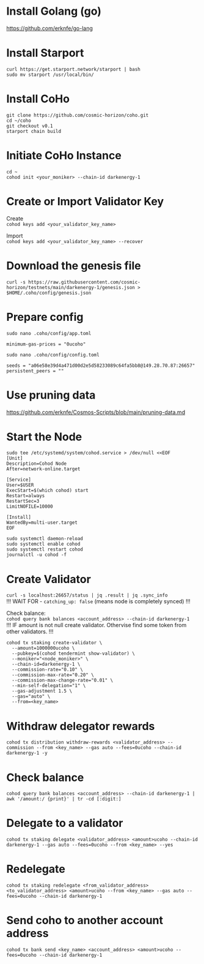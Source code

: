 # Install Golang (go)  
https://github.com/erknfe/go-lang  

# Install Starport  
`curl https://get.starport.network/starport | bash`  
`sudo mv starport /usr/local/bin/`  

# Install CoHo  
`git clone https://github.com/cosmic-horizon/coho.git`  
`cd ~/coho`  
`git checkout v0.1`  
`starport chain build`  

# Initiate CoHo Instance  
`cd ~`  
`cohod init <your_moniker> --chain-id darkenergy-1`  

# Create or Import Validator Key  
Create  
`cohod keys add <your_validator_key_name>`  

Import  
`cohod keys add <your_validator_key_name> --recover`  

# Download the genesis file  
`curl -s https://raw.githubusercontent.com/cosmic-horizon/testnets/main/darkenergy-1/genesis.json > $HOME/.coho/config/genesis.json`  

# Prepare config  
`sudo nano .coho/config/app.toml`  

```
minimum-gas-prices = "0ucoho"
```

`sudo nano .coho/config/config.toml`  

```
seeds = "a06e58e39d4a471d00d2e5d58233089c64fa5bb8@149.28.70.87:26657"
persistent_peers = ""
```  

# Use pruning data
https://github.com/erknfe/Cosmos-Scripts/blob/main/pruning-data.md

# Start the Node  
```
sudo tee /etc/systemd/system/cohod.service > /dev/null <<EOF
[Unit]
Description=Cohod Node
After=network-online.target

[Service]
User=$USER
ExecStart=$(which cohod) start
Restart=always
RestartSec=3
LimitNOFILE=10000

[Install]
WantedBy=multi-user.target
EOF
```
`sudo systemctl daemon-reload`  
`sudo systemctl enable cohod`  
`sudo systemctl restart cohod`  
`journalctl -u cohod -f`  

# Create Validator  
`curl -s localhost:26657/status | jq .result | jq .sync_info`  
!!! WAIT FOR - `catching_up: false` (means node is completely synced) !!!

Check balance:  
`cohod query bank balances <account_address> --chain-id darkenergy-1`  
!!! IF amount is not null create validator. Othervise find some token from other validators. !!!  

```
cohod tx staking create-validator \
  --amount=1000000ucoho \
  --pubkey=$(cohod tendermint show-validator) \
  --moniker="<node_moniker>" \
  --chain-id=darkenergy-1 \
  --commission-rate="0.10" \
  --commission-max-rate="0.20" \
  --commission-max-change-rate="0.01" \
  --min-self-delegation="1" \
  --gas-adjustment 1.5 \
  --gas="auto" \
  --from=<key_name>
```

# Withdraw delegator rewards  
`cohod tx distribution withdraw-rewards <validator_address> --commission --from <key_name> --gas auto --fees=0ucoho --chain-id darkenergy-1 -y`  

# Check balance  
`cohod query bank balances <account_address> --chain-id darkenergy-1 | awk '/amount:/ {print}' | tr -cd [:digit:]`

# Delegate to a validator  
`cohod tx staking delegate <validator_address> <amount>ucoho --chain-id darkenergy-1 --gas auto --fees=0ucoho --from <key_name> --yes`  

# Redelegate  
`cohod tx staking redelegate <from_validator_address> <to_validator_address> <amount>ucoho --from <key_name> --gas auto --fees=0ucoho --chain-id darkenergy-1`  

# Send coho to another account address  
`cohod tx bank send <key_name> <account_address> <amount>ucoho --fees=0ucoho --chain-id darkenergy-1`
